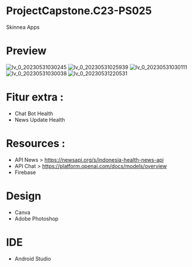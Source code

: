 # ProjectCapstone.C23-PS025
Skinnea Apps

# Preview 
![lv_0_20230531030245](https://github.com/Skinnea/project/assets/46983155/00541a9c-d8d4-459a-9937-20768ac88737)
![lv_0_20230531025939](https://github.com/Skinnea/project/assets/46983155/d41a28ae-44e6-4231-ada6-58fb46b117be)
![lv_0_20230531030111](https://github.com/Skinnea/project/assets/46983155/669c0cad-4e13-477f-828d-6460a5042055)
![lv_0_20230531030038](https://github.com/Skinnea/project/assets/46983155/4dae1d5b-388a-4888-ab57-2150ae565874)
![lv_0_20230531220531](https://github.com/Skinnea/project/assets/46983155/9fe9a4b5-afaf-492c-b6fc-e527a1f48e22)

# Fitur extra :
- Chat Bot Health
- News Update Health

# Resources :
- API News > https://newsapi.org/s/indonesia-health-news-api
- API Chat > https://platform.openai.com/docs/models/overview
- Firebase

# Design
- Canva
- Adobe Photoshop

# IDE
- Android Studio
